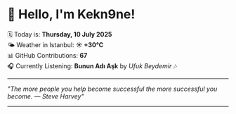# 👋 Hello, I'm Kekn9ne!

🗓️ Today is: **Thursday, 10 July 2025**  
🌤️ Weather in Istanbul: **☀️   +30°C**  
📊 GitHub Contributions: **67**  
🎧 Currently Listening: **Bunun Adı Aşk** by *Ufuk Beydemir* 🎶

---

_"The more people you help become successful the more successful you become. — *Steve Harvey*"_

---
